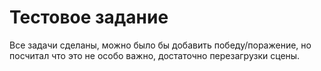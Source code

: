 # Тестовое задание

Все задачи сделаны, можно было бы добавить победу/поражение, но посчитал что это не особо важно, достаточно перезагрузки сцены.
